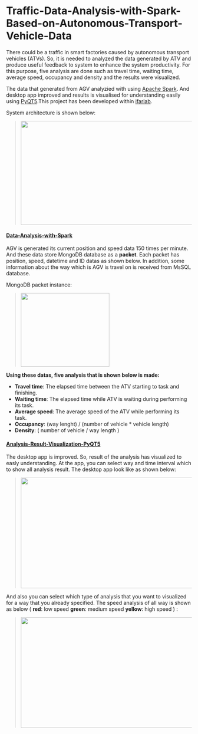 # Traffic-Data-Analysis-with-Spark-Based-on-Autonomous-Transport-Vehicle-Data
There could be a traffic in smart factories caused by autonomous transport vehicles (ATVs). So, it is needed to analyzed the data generated by ATV and produce useful feedback to system to enhance the system productivity. For this purpose, five analysis are done such as travel time, waiting time, average speed, occupancy and density and the results were visualized. 

The data that generated from AGV analyzied with using [Apache Spark](https://spark.apache.org). And desktop app improved and results is visualised for understanding easily using [PyQT5](https://pypi.org/project/PyQt5/).This project has been developed within [ifarlab](https://ifarlab.ogu.edu.tr).

System architecture is shown below:
> <img src="https://github.com/zekeriyyaa/Traffic-Data-Analysis-with-Spark/blob/master/images/systemArchitecture.PNG" width="590px" height="282px"/>
  
#### [Data-Analysis-with-Spark](https://github.com/zekeriyyaa/Traffic-Data-Analysis-with-Spark/tree/master/Data-Analysis-with-Spark)

AGV is generated its current position and speed data 150 times per minute. And these data store MongoDB database as a **packet**. Each packet has position, speed, datetime and ID datas as shown below. In addition, some information about the way which is AGV is travel on is received from MsSQL database. <br/>

MongoDB packet instance:
> <img src=https://github.com/zekeriyyaa/Traffic-Data-Analysis-with-Spark/blob/master/images/mongodb.png width="240px" height="200px"/>

**Using these datas, five analysis that is shown below is made:**
- **Travel time**: The elapsed time between the ATV starting to task and finishing.
- **Waiting time**: The elapsed time while ATV is waiting during performing its task.
- **Average speed**: The average speed of the ATV while performing its task.
- **Occupancy**: (way lenght) / (number of vehicle * vehicle length) 
- **Density**: ( number of vehicle / way length )


#### [Analysis-Result-Visualization-PyQT5](https://github.com/zekeriyyaa/Traffic-Data-Analysis-with-Spark/tree/master/Analysis-Result-Visualization-PyQT5)
The desktop app is improved. So, result of the analysis has visualized to easly understanding. At the app, you can select way and time interval which to show all analysis result. 
The desktop app look like as shown below:
> <img src=https://github.com/zekeriyyaa/Traffic-Data-Analysis-with-Spark/blob/master/images/appInterface.png width="750px" height="300px"/>

And also you can select which type of analysis that you want to visualized for a way that you already specified.
The speed analysis of all way is shown as below ( **red**: low speed **green**: medium speed **yellow**: high speed ) :
> <img src=https://github.com/zekeriyyaa/Traffic-Data-Analysis-with-Spark/blob/master/images/speedGraph.png width="600px" height="300px"/>












